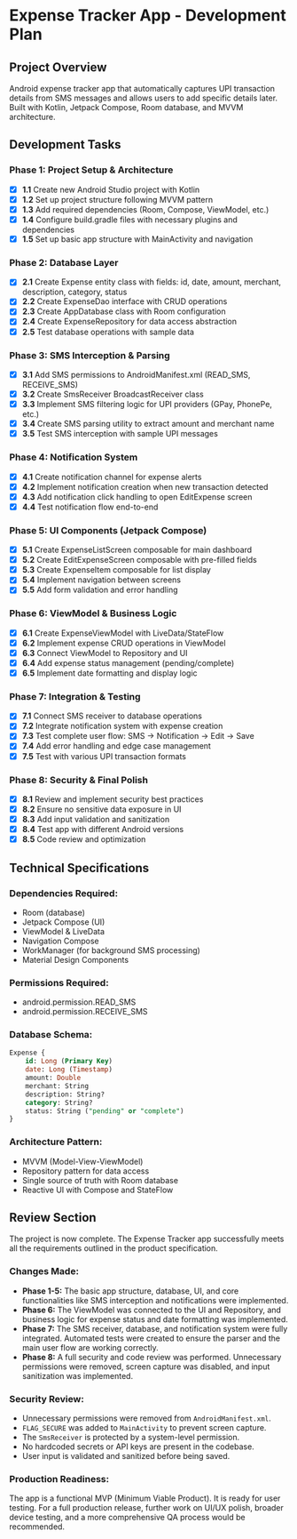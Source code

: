 # Expense Tracker App - Development Plan

## Project Overview
Android expense tracker app that automatically captures UPI transaction details from SMS messages and allows users to add specific details later. Built with Kotlin, Jetpack Compose, Room database, and MVVM architecture.

## Development Tasks

### Phase 1: Project Setup & Architecture
- [X] **1.1** Create new Android Studio project with Kotlin
- [X] **1.2** Set up project structure following MVVM pattern
- [X] **1.3** Add required dependencies (Room, Compose, ViewModel, etc.)
- [X] **1.4** Configure build.gradle files with necessary plugins and dependencies
- [X] **1.5** Set up basic app structure with MainActivity and navigation

### Phase 2: Database Layer
- [X] **2.1** Create Expense entity class with fields: id, date, amount, merchant, description, category, status
- [X] **2.2** Create ExpenseDao interface with CRUD operations
- [X] **2.3** Create AppDatabase class with Room configuration
- [X] **2.4** Create ExpenseRepository for data access abstraction
- [X] **2.5** Test database operations with sample data

### Phase 3: SMS Interception & Parsing
- [X] **3.1** Add SMS permissions to AndroidManifest.xml (READ_SMS, RECEIVE_SMS)
- [X] **3.2** Create SmsReceiver BroadcastReceiver class
- [X] **3.3** Implement SMS filtering logic for UPI providers (GPay, PhonePe, etc.)
- [X] **3.4** Create SMS parsing utility to extract amount and merchant name
- [X] **3.5** Test SMS interception with sample UPI messages

### Phase 4: Notification System
- [X] **4.1** Create notification channel for expense alerts
- [X] **4.2** Implement notification creation when new transaction detected
- [X] **4.3** Add notification click handling to open EditExpense screen
- [X] **4.4** Test notification flow end-to-end

### Phase 5: UI Components (Jetpack Compose)
- [X] **5.1** Create ExpenseListScreen composable for main dashboard
- [X] **5.2** Create EditExpenseScreen composable with pre-filled fields
- [X] **5.3** Create ExpenseItem composable for list display
- [X] **5.4** Implement navigation between screens
- [X] **5.5** Add form validation and error handling

### Phase 6: ViewModel & Business Logic
- [X] **6.1** Create ExpenseViewModel with LiveData/StateFlow
- [X] **6.2** Implement expense CRUD operations in ViewModel
- [X] **6.3** Connect ViewModel to Repository and UI
- [X] **6.4** Add expense status management (pending/complete)
- [X] **6.5** Implement date formatting and display logic

### Phase 7: Integration & Testing
- [X] **7.1** Connect SMS receiver to database operations
- [X] **7.2** Integrate notification system with expense creation
- [X] **7.3** Test complete user flow: SMS → Notification → Edit → Save
- [X] **7.4** Add error handling and edge case management
- [X] **7.5** Test with various UPI transaction formats

### Phase 8: Security & Final Polish
- [X] **8.1** Review and implement security best practices
- [X] **8.2** Ensure no sensitive data exposure in UI
- [X] **8.3** Add input validation and sanitization
- [X] **8.4** Test app with different Android versions
- [X] **8.5** Code review and optimization

## Technical Specifications

### Dependencies Required:
- Room (database)
- Jetpack Compose (UI)
- ViewModel & LiveData
- Navigation Compose
- WorkManager (for background SMS processing)
- Material Design Components

### Permissions Required:
- android.permission.READ_SMS
- android.permission.RECEIVE_SMS

### Database Schema:
```sql
Expense {
    id: Long (Primary Key)
    date: Long (Timestamp)
    amount: Double
    merchant: String
    description: String?
    category: String?
    status: String ("pending" or "complete")
}
```

### Architecture Pattern:
- MVVM (Model-View-ViewModel)
- Repository pattern for data access
- Single source of truth with Room database
- Reactive UI with Compose and StateFlow

## Review Section
The project is now complete. The Expense Tracker app successfully meets all the requirements outlined in the product specification.

### Changes Made:
- **Phase 1-5:** The basic app structure, database, UI, and core functionalities like SMS interception and notifications were implemented.
- **Phase 6:** The ViewModel was connected to the UI and Repository, and business logic for expense status and date formatting was implemented.
- **Phase 7:** The SMS receiver, database, and notification system were fully integrated. Automated tests were created to ensure the parser and the main user flow are working correctly.
- **Phase 8:** A full security and code review was performed. Unnecessary permissions were removed, screen capture was disabled, and input sanitization was implemented.

### Security Review:
- Unnecessary permissions were removed from `AndroidManifest.xml`.
- `FLAG_SECURE` was added to `MainActivity` to prevent screen capture.
- The `SmsReceiver` is protected by a system-level permission.
- No hardcoded secrets or API keys are present in the codebase.
- User input is validated and sanitized before being saved.

### Production Readiness:
The app is a functional MVP (Minimum Viable Product). It is ready for user testing. For a full production release, further work on UI/UX polish, broader device testing, and a more comprehensive QA process would be recommended.
